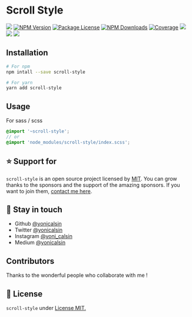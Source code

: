 # Scroll Style

<a href="https://github.com/yonicalsin/scroll-style"><img src="https://img.shields.io/spiget/stars/1000?color=brightgreen&label=Star&logo=github" /></a>
<a href="https://www.npmjs.com/scroll-style" target="_blank">
<img src="https://img.shields.io/npm/v/scroll-style" alt="NPM Version" /></a>
<a href="https://www.npmjs.com/scroll-style" target="_blank">
<img src="https://img.shields.io/npm/l/scroll-style" alt="Package License" /></a>
<a href="https://www.npmjs.com/scroll-style" target="_blank">
<img src="https://img.shields.io/npm/dm/scroll-style" alt="NPM Downloads" /></a>
<a href="https://github.com/yonicalsin/scroll-style" target="_blank">
<img src="https://s3.amazonaws.com/assets.coveralls.io/badges/coveralls_95.svg" alt="Coverage" /></a>
<a href="https://github.com/yonicalsin/scroll-style"><img src="https://img.shields.io/badge/Github%20Page-scroll.style-yellow?style=flat-square&logo=github" /></a>
<a href="https://github.com/yonicalsin"><img src="https://img.shields.io/badge/Author-Yoni%20Calsin-blueviolet?style=flat-square&logo=appveyor" /></a>
<a href="https://twitter.com/yonicalsin" target="_blank">
<img src="https://img.shields.io/twitter/follow/yonicalsin.svg?style=social&label=Follow"></a>

## Installation

```bash
# For npm
npm intall --save scroll-style

# For yarn
yarn add scroll-style
```

## Usage

For sass / scss

```scss
@import '~scroll-style';
// or
@import 'node_modules/scroll-style/index.scss';
```

## ⭐ Support for

`scroll-style` is an open source project licensed by [MIT](LICENSE). You can grow thanks to the sponsors and the support of the amazing sponsors. If you want to join them, [contact me here](mailto:helloyonicb@gmail.com).

## 🎩 Stay in touch

-  Github [@yonicalsin](https://github.com/yonicalsin)
-  Twitter [@yonicalsin](https://twitter.com/yonicalsin)
-  Instagram [@yoni_calsin](https://instagram.com/yoni_calsin)
-  Medium [@yonicalsin](https://medium.com/yonicalsin)

## Contributors

Thanks to the wonderful people who collaborate with me !

## 📜 License

`scroll-style` under [License MIT.](LICENSE)
